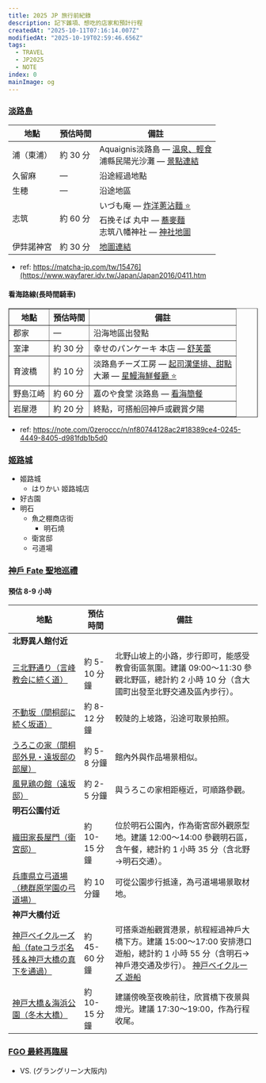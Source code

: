 ```yaml
---
title: 2025 JP 旅行前紀錄
description: 記下雜項、想吃的店家和預計行程
createdAt: "2025-10-11T07:16:14.007Z"
modifiedAt: "2025-10-19T02:59:46.656Z"
tags:
  - TRAVEL
  - JP2025
  - NOTE
index: 0
mainImage: og
---
```


### [淡路島](#awaji-shima)

<table>
  <thead>
    <tr>
      <th>地點</th>
      <th>預估時間</th>
      <th>備註</th>
    </tr>
  </thead>
  <tbody>
    <tr>
      <td>浦（東浦）</td>
      <td>約 30 分</td>
      <td>
        Aquaignis淡路島 — <a href="https://matcha-jp.com/tw/15476" target="_blank">溫泉、輕食</a><br>
        浦縣民陽光沙灘 — <a href="https://matcha-jp.com/tw/20192" target="_blank">景點連結</a>
      </td>
    </tr>
    <tr>
      <td>久留麻</td>
      <td>—</td>
      <td>沿途經過地點</td>
    </tr>
    <tr>
      <td>生穂</td>
      <td>—</td>
      <td>沿途地區</td>
    </tr>
    <tr>
      <td>志筑</td>
      <td>約 60 分</td>
      <td>
        いづも庵 — <a href="https://maps.app.goo.gl/scJrCBti18cgCfLb9" target="_blank">炸洋蔥沾麵 ⭐️</a><br>
        石挽そば 丸中 — <a href="https://maps.app.goo.gl/TV4EpUtXWvdCP8C88" target="_blank">蕎麥麵</a><br>
        志筑八幡神社 — <a href="https://maps.app.goo.gl/NPP5avdzJBc3YBoF9" target="_blank">神社地圖</a>
      </td>
    </tr>
    <tr>
      <td>伊弉諾神宮</td>
      <td>約 30 分</td>
      <td><a href="https://maps.app.goo.gl/SWJxob98J2XUJdq68" target="_blank">地圖連結</a></td>
    </tr>
  </tbody>
</table>

- ref: https://matcha-jp.com/tw/15476](https://www.wayfarer.idv.tw/Japan/Japan2016/0411.htm

#### 看海路線(長時間騎車)

<table border="1" cellspacing="0" cellpadding="6">
  <thead>
    <tr>
      <th>地點</th>
      <th>預估時間</th>
      <th>備註</th>
    </tr>
  </thead>
  <tbody>
    <tr>
      <td>郡家</td>
      <td>—</td>
      <td>沿海地區出發點</td>
    </tr>
    <tr>
      <td>室津</td>
      <td>約 30 分</td>
      <td>
        幸せのパンケーキ 本店 — <a href="https://maps.app.goo.gl/QmSQ247zZLP6Sx5eA" target="_blank">舒芙蕾</a>
      </td>
    </tr>
    <tr>
      <td>育波橋</td>
      <td>約 10 分</td>
      <td>
        淡路島チーズ工房 — <a href="https://maps.app.goo.gl/3xPteyHCC6BNQshd8" target="_blank">起司漢堡排、甜點</a><br>
        大瀬 — <a href="https://maps.app.goo.gl/kYJgovPCz8KLZuoY8" target="_blank">星鰻海鮮餐廳 ⭐️</a>
      </td>
    </tr>
    <tr>
      <td>野島江崎</td>
      <td>約 60 分</td>
      <td>
        嘉のや食堂 淡路島 — <a href="https://maps.app.goo.gl/eK9dcf2vs66Wty8E7" target="_blank">看海簡餐</a>
      </td>
    </tr>
    <tr>
      <td>岩屋港</td>
      <td>約 20 分</td>
      <td>終點，可搭船回神戶或觀賞夕陽</td>
    </tr>
  </tbody>
</table>

- ref: https://note.com/0zeroccc/n/nf80744128ac2#18389ce4-0245-4449-8405-d981fdb1b5d0

### [姬路城](#himeji-castle)

- 姬路城
  - はりかい 姬路城店
- 好古園
- 明石
  - 魚之棚商店街
    - 明石燒
  - 衛宮邸
  - 弓道場

### [神戶 Fate 聖地巡禮](#kobe-shi)

#### 預估 8-9 小時

<table>
  <thead>
    <tr>
      <th>地點</th>
      <th>預估時間</th>
      <th>備註</th>
    </tr>
  </thead>
  <tbody>
    <tr>
      <td colspan="3"><b>北野異人館付近</b></td>
    </tr>
    <tr>
      <td><a href="https://maps.app.goo.gl/qkqDnD7pFuE8JoYRA" target="_blank">三北野通り（言峰教会に続く道）</a></td>
      <td>約 5-10 分鐘</td>
      <td>北野山坡上的小路，步行即可，能感受教會街區氛圍。建議 09:00～11:30 參觀北野區，總計約 2 小時 10 分（含大國町出發至北野交通及區內步行）。</td>
    </tr>
    <tr>
      <td><a href="https://maps.app.goo.gl/sE4E6eibB7z7z5hK8" target="_blank">不動坂（間桐邸に続く坂道）</a></td>
      <td>約 8-12 分鐘</td>
      <td>較陡的上坡路，沿途可取景拍照。</td>
    </tr>
    <tr>
      <td><a href="https://maps.app.goo.gl/1p4kSvth1f7Ew9BA7" target="_blank">うろこの家（間桐邸外見・遠坂邸の部屋）</a></td>
      <td>約 5-8 分鐘</td>
      <td>館內外與作品場景相似。</td>
    </tr>
    <tr>
      <td><a href="https://maps.app.goo.gl/FYAX9E7b7bFGjq1B6" target="_blank">風見鶏の館（遠坂邸）</a></td>
      <td>約 2-5 分鐘</td>
      <td>與うろこの家相距極近，可順路參觀。</td>
    </tr>
    <tr>
      <td colspan="3"><b>明石公園付近</b></td>
    </tr>
    <tr>
      <td><a href="https://maps.app.goo.gl/1U3hM9h7eC4eTfr28" target="_blank">織田家長屋門（衛宮邸）</a></td>
      <td>約 10-15 分鐘</td>
      <td>位於明石公園內，作為衛宮邸外觀原型地。建議 12:00～14:00 參觀明石區，含午餐，總計約 1 小時 35 分（含北野→明石交通）。</td>
    </tr>
    <tr>
      <td><a href="https://maps.app.goo.gl/BZ92XTYL1EhvQxRr9" target="_blank">兵庫県立弓道場（穂群原学園の弓道場）</a></td>
      <td>約 10 分鐘</td>
      <td>可從公園步行抵達，為弓道場場景取材地。</td>
    </tr>
    <tr>
      <td colspan="3"><b>神戸大橋付近</b></td>
    </tr>
    <tr>
      <td><a href="https://maps.app.goo.gl/tGkJkHqQ9wzyrANF8" target="_blank">神戸ベイクルーズ船（fateコラボ名残＆神戸大橋の真下を通過）</a></td>
      <td>約 45-60 分鐘</td>
      <td>
        可搭乘遊船觀賞港景，航程經過神戶大橋下方。建議 15:00～17:00 安排港口遊船，總計約 1 小時 55 分（含明石→神戶港交通及步行）。
        <a href="https://www.tkc-rs1.com/reserve/" target="_blank">神戸ベイクルーズ 遊船</a>
      </td>
    </tr>
    <tr>
      <td><a href="https://maps.app.goo.gl/Xv9ddhKhmS8WmJ6P6" target="_blank">神戸大橋＆海浜公園（冬木大橋）</a></td>
      <td>約 10-15 分鐘</td>
      <td>建議傍晚至夜晚前往，欣賞橋下夜景與燈光。建議 17:30～19:00，作為行程收尾。</td>
    </tr>
  </tbody>
</table>

### [FGO 最終再臨展](#fgo-expo)

- VS. (グラングリーン大阪内)
